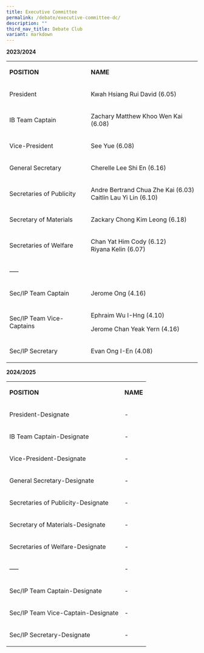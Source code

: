 ```yaml
---
title: Executive Committee
permalink: /debate/executive-committee-dc/
description: ""
third_nav_title: Debate Club
variant: markdown
---
```

<p><strong>2023/2024</strong></p>
<table>
<tbody>
<tr>
<td>
<p><strong>POSITION</strong></p>
</td>
<td>
<p><strong>NAME</strong></p>
</td>
</tr>
<tr>
<td>
<p>President</p>
</td>
<td>
<p>Kwah Hsiang Rui David (6.05)</p>
</td>
</tr>
<tr>
<td>
<p>IB Team Captain</p>
</td>
<td>
<p>Zachary Matthew Khoo Wen Kai (6.08)</p>
</td>
</tr>
<tr>
<td>
<p>Vice-President</p>
</td>
<td>
<p>See Yue (6.08)</p>
</td>
</tr>
<tr>
<td>
<p>General Secretary</p>
</td>
<td>
<p>Cherelle Lee Shi En (6.16)</p>
</td>
</tr>
<tr>
<td>
<p>Secretaries of Publicity</p>
</td>
<td>
<p>Andre Bertrand Chua Zhe Kai (6.03)<br> Caitlin Lau Yi Lin (6.10)</p>
</td>
</tr>
<tr>
<td>
<p>Secretary of Materials</p>
</td>
<td>
<p>Zackary Chong Kim Leong (6.18)</p>
</td>
</tr>
<tr>
<td>
<p>Secretaries of Welfare</p>
</td>
<td>
<p>Chan Yat Him Cody (6.12)<br> Riyana Kelin (6.07)</p>
</td>
</tr>
<tr>
<td>
<p>—–</p>
</td>
</tr>
<tr>
<td>
<p>Sec/IP Team Captain</p>
</td>
<td>
<p>Jerome Ong (4.16)</p>
</td>
</tr>
<tr>
<td>
<p>Sec/IP Team Vice-Captains</p>
</td>
<td>
<p>Ephraim Wu I-Hng (4.10)</p>
<p>Jerome Chan Yeak Yern (4.16)</p>
</td>
</tr>
<tr>
<td>
<p>Sec/IP Secretary</p>
</td>
<td>
<p>Evan Ong I-En (4.08)</p>
</td>
</tr>
</tbody>
</table>
<p><strong>2024/2025</strong></p>
<table>
<tbody>
<tr>
<td>
<p><strong>POSITION</strong></p>
</td>
<td>
<p><strong>NAME</strong></p>
</td>
</tr>
<tr>
<td>
<p>President-Designate</p>
</td>
<td>
<p>-</p>
</td>
</tr>
<tr>
<td>
<p>IB Team Captain-Designate</p>
</td>
<td>
<p>-</p>
</td>
</tr>
<tr>
<td>
<p>Vice-President-Designate</p>
</td>
<td>
<p>-</p>
</td>
</tr>
<tr>
<td>
<p>General Secretary-Designate</p>
</td>
<td>
<p>-</p>
</td>
</tr>
<tr>
<td>
<p>Secretaries of Publicity-Designate</p>
</td>
<td>
<p>-</p>
</td>
</tr>
<tr>
<td>
<p>Secretary of Materials-Designate</p>
</td>
<td>
<p>-</p>
</td>
</tr>
<tr>
<td>
<p>Secretaries of Welfare-Designate</p>
</td>
<td>
<p>-</p>
</td>
</tr>
<tr>
<td>
<p>—–</p>
</td>
<td>
<p>-</p>
</td>
</tr>
<tr>
<td>
<p>Sec/IP Team Captain-Designate</p>
</td>
<td>
<p>-</p>
</td>
</tr>
<tr>
<td>
<p>Sec/IP Team Vice-Captain-Designate</p>
</td>
<td>
<p>-</p>
</td>
</tr>
<tr>
<td>
<p>Sec/IP Secretary-Designate</p>
</td>
<td>
<p>-</p>
</td>
</tr>
</tbody>
</table>
